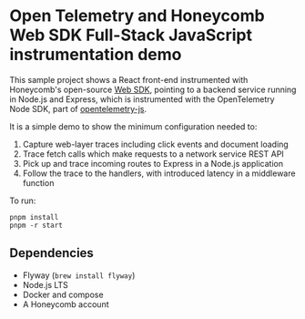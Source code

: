 # Open Telemetry and Honeycomb Web SDK Full-Stack JavaScript instrumentation demo

This sample project shows a React front-end instrumented with Honeycomb's open-source [Web SDK](https://github.com/honeycombio/honeycomb-opentelemetry-web), 
pointing to a backend service running in Node.js and Express, which is instrumented with the OpenTelemetry Node SDK, part of [opentelemetry-js](https://github.com/open-telemetry/opentelemetry-js).

It is a simple demo to show the minimum configuration needed to:

1. Capture web-layer traces including click events and document loading
2. Trace fetch calls which make requests to a network service REST API
3. Pick up and trace incoming routes to Express in a Node.js application
4. Follow the trace to the handlers, with introduced latency in a middleware function

To run:

```
pnpm install
pnpm -r start
```
## Dependencies

* Flyway (`brew install flyway`)
* Node.js LTS
* Docker and compose
* A Honeycomb account

